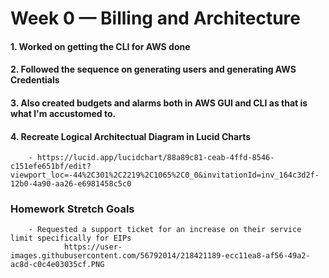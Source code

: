 # Week 0 — Billing and Architecture

#### 1. Worked on getting the CLI for AWS done

#### 2. Followed the sequence on generating users and generating AWS Credentials

#### 3. Also created budgets and alarms both in AWS GUI and CLI as that is what I'm accustomed to.

#### 4. Recreate Logical Architectual Diagram in Lucid Charts
        - https://lucid.app/lucidchart/88a89c81-ceab-4ffd-8546-c151efe651bf/edit?viewport_loc=-44%2C301%2C2219%2C1065%2C0_0&invitationId=inv_164c3d2f-12b0-4a90-aa26-e6981458c5c0


### Homework Stretch Goals
        - Requested a support ticket for an increase on their service limit specifically for EIPs
                https://user-images.githubusercontent.com/56792014/218421189-ecc11ea8-af56-49a2-ac8d-c0c4e03035cf.PNG
